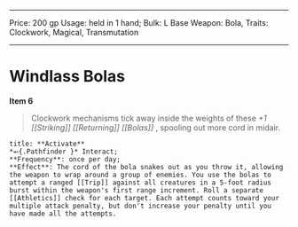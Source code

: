 
---
Price: 200 gp
Usage: held in 1 hand;
Bulk: L
Base Weapon: Bola,
Traits: Clockwork, Magical, Transmutation

---

# Windlass Bolas

**Item 6**

> Clockwork mechanisms tick away inside the weights of these *+1 [[Striking]] [[Returning]] [[Bolas]]* , spooling out more cord in midair.

```ad-embed-ability
title: **Activate**
*⬻{.Pathfinder }* Interact; 
**Frequency**: once per day;
**Effect**: The cord of the bola snakes out as you throw it, allowing the weapon to wrap around a group of enemies. You use the bolas to attempt a ranged [[Trip]] against all creatures in a 5-foot radius burst within the weapon's first range increment. Roll a separate [[Athletics]] check for each target. Each attempt counts toward your multiple attack penalty, but don't increase your penalty until you have made all the attempts.

```
